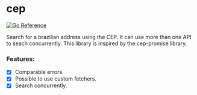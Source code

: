 # cep
[![Go Reference](https://pkg.go.dev/badge/github.com/rschio/cep.svg)](https://pkg.go.dev/github.com/rschio/cep)

Search for a brazilian address using the CEP. It can use more than one API to seach concurrently. 
This library is inspired by the cep-promise library.

### Features:
- [x] Comparable errors.
- [x] Possible to use custom fetchers.
- [x] Search concurrently.
